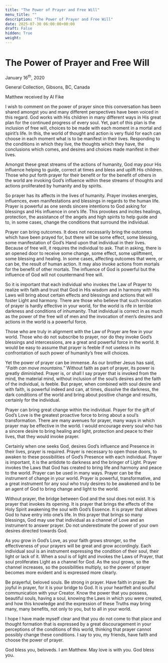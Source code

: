 ```yaml
---
title: "The Power of Prayer and Free Will"
menu_title: ""
description: "The Power of Prayer and Free Will"
date: 2025-07-30 06:00:00+00:00
draft: False
hidden: True
weight:
---
```

# The Power of Prayer and Free Will

January 16<sup>th</sup>, 2020

General Collection, Gibsons, BC, Canada

Matthew received by Al Fike

I wish to comment on the power of prayer since this conversation has been shared amongst you and many different perspectives have been voiced in this regard. God works with His children in many different ways in His great plan for the continued progress of every soul. Yet, part of this plan is the inclusion of free will, choices to be made with each moment in a mortal and spirit’s life. In this, the world of thought and action is very fluid for each can choose in each moment what is to be manifest in their lives. Responding to the conditions in which they live, the thoughts which they have, the conclusions which comes, and desires and choices made manifest in their lives.

Amongst these great streams of the actions of humanity, God may pour His influence helping to guide, correct at times and bless and uplift His children. Those who put forth prayer for their benefit or for the benefit of others in the world are invoking God’s influence within these streams of thoughts and actions proliferated by humanity and by spirits.

So prayer has its affects in the lives of humanity. Prayer invokes energies, influences, even manifestations and blessings in regards to the human life. Prayer is powerful as one sends sincere intentions to God asking for blessings and His influence in one’s life. This provokes and incites healings, protection, the assistance of the angels and high spirits to help guide and to, in some cases, change the conditions that surround the individual.

Prayer can bring outcomes. It does not necessarily bring the outcomes which have been prayed for, but there will be some effect, some blessing, some manifestation of God’s Hand upon that individual in their lives. Because of free will, it requires the individual to ask. That in asking, there is an opened door to receive some change, some effect, some upliftment, some blessing and healing. In some cases, affecting outcomes that were, or can be, the result of human action. It may also invoke actions from mortals for the benefit of other mortals. The influence of God is powerful but the influence of God will not countermand free will.

So it is important that each individual who invokes the Law of Prayer to realize with faith and trust that God in His wisdom and in harmony with His Laws will bring about certain effects and blessings and actions that will foster Light and harmony. There are those who believe that such invocation of prayer is hardly effective in your world, for the world is rife in terrible darkness and conditions of inhumanity. That individual is correct in as much as the power of the free will of men and the invocation of men’s desires and actions in the world is a powerful force.

Those who are truly in alignment with the Law of Prayer are few in your world. Those who do not subscribe to prayer, nor do they invoke God’s blessings and intercessions, are a great and powerful force in the world. It would be easy to assume that prayer is feeble if not useless in its confrontation of such power of humanity’s free will choices.

Yet the power of prayer can be immense. As our brother Jesus has said, *“Faith can move mountains.”* Without faith as part of prayer, its power is greatly diminished. Prayer is, or shall I say prayer that is invoked from the mind, the material mind, without inclusion of the soul’s desires and the faith of the individual, is feeble. But prayer, when combined with soul desire and with faith, is powerful indeed and can, at times, dissolve the darkness, the dark conditions of the world and bring about positive change and results, certainly for the individual.

Prayer can bring great change within the individual. Prayer for the gift of God’s Love is the greatest proactive force to bring about a soul’s transformation. There are many avenues for prayer, many ways in which prayer may be effective in the world. I would encourage every soul who has a sincere desire to bring healing and light, protection and peace to their lives, that they would invoke prayer.

Certainly when one seeks God, desires God’s influence and Presence in their lives,  prayer is required. Prayer is necessary to open those doors, to awaken to these possibilities of God’s Presence with each individual. Prayer is important, it is the antidote to darkness and the bringer of Light. Prayer invokes the Laws that God has created to bring life and harmony and peace to the world. Prayer can be used in many ways. Prayer can be the instrument of change in your world. Prayer is powerful, transformative, and a great instrument for any soul who truly desires to be awakened and to be an agent of God to bring change and light to the world.

Without prayer, the bridge between God and the soul does not exist. It is prayer that invokes its opening. It is prayer that brings the effects of the Holy Spirit awakening the soul with God’s Essence. It is prayer that allows God to have entry into one’s life. In this prayer that brings so many blessings, God may use that individual as a channel of Love and an instrument to answer prayer. Do not underestimate the power of your own desires directed towards God.

As you grow in God’s Love, as your faith grows stronger, so the effectiveness of your prayers will be great and grow accordingly. Each individual soul is an instrument expressing the condition of their soul, their light or lack of it. When a soul is of light and invokes the Laws of Prayer, that soul proliferates Light as a channel for God. As the soul grows, so the channel increases, so the possibilities multiply, so the power of prayer becomes more evident and is expressed more clearly.

Be prayerful, beloved souls. Be strong in prayer. Have faith in prayer. Be joyful in prayer, for it is your bridge to God. It is your heartfelt and soulful communication with your Creator. Know the power that you possess, beautiful souls, having a soul, knowing the Laws in which you were created, and how this knowledge and the expression of these Truths may bring many, many benefits, not only to you, but to all in your world.

I hope I have made myself clear and that you do not come to that place and thought formation that is expressed by a great discouragement in your perceptions of the conditions of this world, thinking that prayer cannot possibly change these conditions. I say to you, my friends, have faith and choose the power of prayer.

God bless you, beloveds. I am Matthew. May love is with you. God bless you. 
